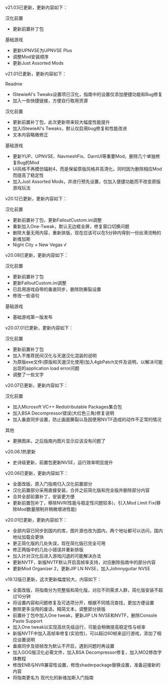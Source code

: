 v21.03已更新，更新内容如下：

汉化前置

- 更新前置补丁包

基础游戏

- 更新UPNVSE为UPNVSE Plus
- 调整Mod安装顺序
- 更新Just Assorted Mods

v21.01已更新，更新内容如下：

Readme

- lStewieAl's Tweaks设置项已汉化，指南中的设置仅添加便捷功能和Bug修复
- 加入一些快捷链接，方便自行取用资源

汉化前置

- 更新前置补丁包，此次更新带来较大幅度性能提升
- 加入lStewieAl's Tweaks，默认仅启用bug修复和性能改进
- 文本内容略微修正

基础游戏

- 更新YUP、UPNVSE、NavmeshFix、DarnUI等重要Mod，删除几个单独修复Bug的Mod
- UI风格不再模仿辐射4，而是保留原版风格并高清化，同时因为删除相应Mod而提高了稳定性
- 加入Just Assorted Mods，并进行预先设置，仅加入便捷功能而不改变原版游戏玩法

v20.12已更新，更新内容如下：

汉化前置

* 更新前置补丁包，更新FalloutCustom.ini调整
* 重新加入One-Tweak，默认无边框全屏，修复窗口切换问题
* 删除大量无用内容，重新排版，现在应该可以在5分钟内得到一份丝滑流畅的新维加斯
* Night City ×    New Vegas √

v20.08已更新，更新内容如下：

汉化前置

* 更新前置补丁包
* 更新FalloutCustom.ini调整
* 已启用游戏自带的垂直同步，删除防撕裂设置
* 修改一些语句

基础游戏

* 基础游戏第一版发布

v20.07.01已更新，更新内容如下：

汉化前置

* 更新前置补丁包
* 加入不推荐民间汉化与天邈汉化混装的说明
* 为原版exe文件(原版和天邈汉化使用)加入4gbPatch文件及说明，以解决可能出现的application load error问题
* 调整了一些文字

v20.07已更新，更新内容如下：

汉化前置

*   加入Microsoft VC++ Redistributable Packages集合包
*   加入BSA Decompressor错误(大红色三角)修复说明
*   加入垂直同步设置，防止画面撕裂以及因使用NVTF造成的动作不正常的情况

其他

*   更换图床，之后指南内图片显示应该没有问题了

v20.06.1热更新

*   史诗级更新，前置包更新NVSE，运行效率明显提升

v20.06已更新，更新内容如下：

*   全面改版，原入门指南归入汉化前置部分
*   汉化前置部分采用直接安装，合并之前简化版和完全版并删除部分内容
*   合并全部前置补丁，安装更方便
*   更新前置包补丁，移除NVR(性能与稳定性问题较多)，引入Mod Limit Fix(移除Mod数量限制并稍微增进性能)

v20.01已更新，更新内容如下：

*   全部内容已同步到国内的库，图片源也改为国内，两个地址都可以访问，国内地址加载会更快
*   更正简化版的几处失误，现在简化版已完全可用
*   修正两版中的几处小错误并重新排版
*   加入针对汉化后进入游戏闪退的可能解决办法
*   更新NVTF，新版NVTF默认开启高帧率支持，对应删除指南中的部分内容
*   更新Mod Organizer 2，更新JIP LN NVSE，加入Johnnyguitar NVSE

v19.12版已更新，这次更新幅度较大，内容如下：

*   全面改版，将指南分为完整版和简化版，对应不同需求人群，简化版安装不超过10分钟
*   将设置内容和问题修复及可选项分开，根据不同情况查找，更加方便设置
*   删除更多没用的废话，精简文本，调整部分排版
*   前置补丁包中加入One tweak，更新JIP LN NVSE和NVTF，删除Console Paste Support
*   加入One tweak以实现高优先级运行，可能会稍微提高稳定性与帧率
*   新版NVTF中加入高帧率修复(实验性)，可以超过60帧来运行游戏，添加了相应设置说明
*   垂直同步及锁帧改为默认不开启，遇到问题时再设置
*   加入GOG版汉化必需文件，加入BSA Decompressor修复，加入MO2修改字体教程
*   修改ENB与NVR兼容性设置，修改shaderpackage替换设置，准备迎接新的内容
*   将指南更名为 现代化的新维加斯入门指南
